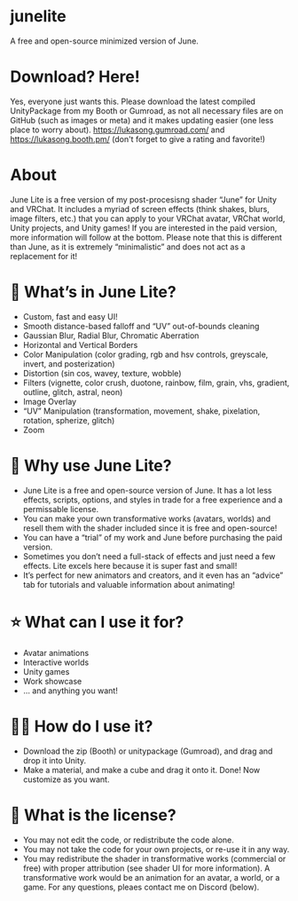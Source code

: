 # junelite
A free and open-source minimized version of June. 

#  Download? Here!
Yes, everyone just wants this. Please download the latest compiled UnityPackage from my Booth or Gumroad, as not all necessary files are on GitHub (such as images or meta) and it makes updating easier (one less place to worry about). https://lukasong.gumroad.com/ and https://lukasong.booth.pm/ (don't forget to give a rating and favorite!)

# About
June Lite is a free version of my post-procesisng shader “June” for Unity and VRChat. It includes a myriad of screen effects (think shakes, blurs, image filters, etc.) that you can apply to your VRChat avatar, VRChat world, Unity projects, and Unity games! If you are interested in the paid version, more information will follow at the bottom. Please note that this is different than June, as it is extremely “minimalistic” and does not act as a replacement for it!

# 🥺 What’s in June Lite?
- Custom, fast and easy UI!
- Smooth distance-based falloff and “UV” out-of-bounds cleaning
- Gaussian Blur, Radial Blur, Chromatic Aberration
- Horizontal and Vertical Borders
- Color Manipulation (color grading, rgb and hsv controls, greyscale, invert, and posterization)
- Distortion (sin cos, wavey, texture, wobble)
- Filters (vignette, color crush, duotone, rainbow, film, grain, vhs, gradient, outline, glitch, astral, neon)
- Image Overlay
- “UV” Manipulation (transformation, movement, shake, pixelation, rotation, spherize, glitch)
- Zoom

# 💎 Why use June Lite?
- June Lite is a free and open-source version of June. It has a lot less effects, scripts, options, and styles in trade for a free experience and a permissable license.
- You can make your own transformative works (avatars, worlds) and resell them with the shader included since it is free and open-source!
- You can have a “trial” of my work and June before purchasing the paid version.
- Sometimes you don’t need a full-stack of effects and just need a few effects. Lite excels here because it is super fast and small!
- It’s perfect for new animators and creators, and it even has an “advice” tab for tutorials and valuable information about animating!

# ⭐ What can I use it for?
- Avatar animations
- Interactive worlds
- Unity games
- Work showcase
- ... and anything you want!

# 😵‍💫 How do I use it?
- Download the zip (Booth) or unitypackage (Gumroad), and drag and drop it into Unity.
- Make a material, and make a cube and drag it onto it. Done! Now customize as you want.

# 📝 What is the license? 
- You may not edit the code, or redistribute the code alone.
- You may not take the code for your own projects, or re-use it in any way.
- You may redistribute the shader in transformative works (commercial or free) with proper attribution (see shader UI for more information). A transformative work would be an animation for an avatar, a world, or a game. For any questions, pleaes contact me on Discord (below).

